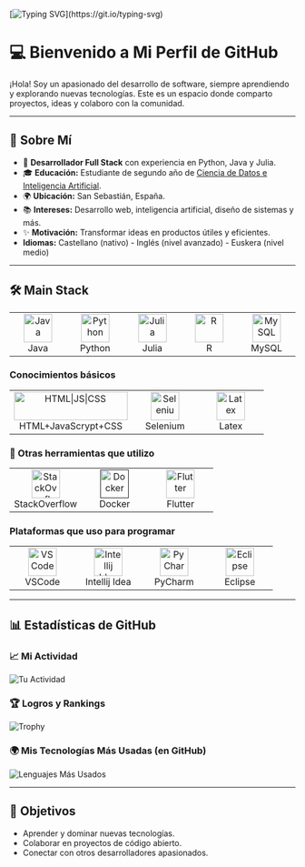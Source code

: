 
[![Typing SVG](https://readme-typing-svg.demolab.com?font=Fira+Code&pause=1000&vCenter=true&width=600&lines=Full+stack+developer;Turning+ideas+into+reality+through+creative+works!)](https://git.io/typing-svg)

# 💻 Bienvenido a Mi Perfil de GitHub

¡Hola! Soy un apasionado del desarrollo de software, siempre aprendiendo y explorando nuevas tecnologías. Este es un espacio donde comparto proyectos, ideas y colaboro con la comunidad.

---

## 🌟 Sobre Mí

- 🚀 **Desarrollador Full Stack** con experiencia en Python, Java y Julia.
- 🎓 **Educación:** Estudiante de segundo año de [Ciencia de Datos e Inteligencia Artificial](https://www.deusto.es/es/inicio/estudia/estudios/grado/ciencia-de-datos-e-inteligencia-artificial).
- 🌍 **Ubicación:** San Sebastián, España.
- 📚 **Intereses:** Desarrollo web, inteligencia artificial, diseño de sistemas y más.
- ✨ **Motivación:** Transformar ideas en productos útiles y eficientes.
- **Idiomas:** Castellano (nativo) - Inglés (nivel avanzado) - Euskera (nivel medio)

---

## 🛠️ Main Stack

<table>
  <tr>
    <td align="center" width="100">
      <a href="https://www.java.com" target="_blank" rel="noreferrer">
        <img src="https://skillicons.dev/icons?i=java" alt="Java" width="50" height="50"/>
      </a>
      <br>Java
    </td>
    <td align="center" width="100">
      <a href="https://www.python.org" target="_blank" rel="noreferrer">
        <img src="https://skillicons.dev/icons?i=py" alt="Python" width="50" height="50"/>
      </a>
      <br>Python
    </td>
    <td align="center" width="100">
      <a href="https://julialang.org" target="_blank" rel="noreferrer">
        <img src="https://skillicons.dev/icons?i=julia" alt="Julia" width="50" height="50"/>
      </a>
      <br>Julia
    </td>
    <td align="center" width="100">
      <a href="https://julialang.org" target="_blank" rel="noreferrer">
        <img src="https://skillicons.dev/icons?i=r" alt="R" width="50" height="50"/>
      </a>
      <br>R
    </td>
    <td align="center" width="100">
      <a href="https://mysql.org" target="_blank" rel="noreferrer">
        <img src="https://skillicons.dev/icons?i=mysql" alt="MySQL" width="50" height="50"/>
      </a>
      <br>MySQL
    </td>
  </tr>
</table>

### Conocimientos básicos
<table>
  <tr>
    <td align="center" width="200">
      <a href="https://mysql.org" target="_blank" rel="noreferrer">
        <img src="https://skillicons.dev/icons?i=html,js,css" alt="HTML|JS|CSS" width="200" height="50"/>
      </a>
      <br>HTML+JavaScrypt+CSS
    </td>
    <td align="center" width="100">
      <a href="https://mysql.org" target="_blank" rel="noreferrer">
        <img src="https://skillicons.dev/icons?i=selenium" alt="Selenium" width="50" height="50"/>
      </a>
      <br>Selenium
    </td>
    <td align="center" width="100">
      <a href="https://mysql.org" target="_blank" rel="noreferrer">
        <img src="https://skillicons.dev/icons?i=latex" alt="Latex" width="50" height="50"/>
      </a>
      <br>Latex
    </td>
  </tr>
</table>

<!--
[![My Skills](https://skillicons.dev/icons?i=aws,gcp,azure,react,vue,flutter)](https://skillicons.dev)
-->

### 📝 Otras herramientas que utilizo
<table>
  <tr>
    <td align="center" width="100">
      <a href="https://es.stackoverflow.com/users/341755/daniel-s%c3%a1nchez?tab=profile" target="_blank" rel="noreferrer">
        <img src="https://skillicons.dev/icons?i=stackoverflow" alt="StackOverflow" width="50" height="50"/>
      </a>
      <br>StackOverflow
    </td>
    <td align="center" width="100">
      <a href="" target="_blank" rel="noreferrer">
        <img src="https://skillicons.dev/icons?i=docker" alt="Docker" width="50" height="50"/>
      </a>
      <br>Docker
    </td>
    <td align="center" width="100">
      <a href="https://www.python.org" target="_blank" rel="noreferrer">
        <img src="https://skillicons.dev/icons?i=flutter" alt="Flutter" width="50" height="50"/>
      </a>
      <br>Flutter
    </td>
  </tr>
</table>

### Plataformas que uso para programar
<table>
  <tr>
    <td align="center" width="100">
      <a href="https://mysql.org" target="_blank" rel="noreferrer">
        <img src="https://skillicons.dev/icons?i=vscode" alt="VSCode" width="50" height="50"/>
      </a>
      <br>VSCode
    </td>
    <td align="center" width="100">
      <a href="https://julialang.org" target="_blank" rel="noreferrer">
        <img src="https://skillicons.dev/icons?i=idea" alt="Intellij Idea" width="50" height="50"/>
      </a>
      <br>Intellij Idea
    </td>
    <td align="center" width="100">
      <a href="https://mysql.org" target="_blank" rel="noreferrer">
        <img src="https://skillicons.dev/icons?i=pycharm" alt="PyCharm" width="50" height="50"/>
      </a>
      <br>PyCharm
    </td>
    <td align="center" width="100">
      <a href="https://julialang.org" target="_blank" rel="noreferrer">
        <img src="https://skillicons.dev/icons?i=eclipse" alt="Eclipse" width="50" height="50"/>
      </a>
      <br>Eclipse
    </td>
  </tr>
</table>


---

## 📊 Estadísticas de GitHub

### 📈 Mi Actividad
![Tu Actividad](https://github-readme-stats.vercel.app/api?username=danielshubs&show_icons=true&theme=radical)

### 🏆 Logros y Rankings
![Trophy](https://github-profile-trophy.vercel.app/?username=danielshubs&theme=gruvbox&margin-w=15&margin-h=15&column=6)

### 🌍 Mis Tecnologías Más Usadas (en GitHub)
![Lenguajes Más Usados](https://github-readme-stats.vercel.app/api/top-langs/?username=danielshubs&layout=compact&theme=radical)

---

## 🎯 Objetivos

- Aprender y dominar nuevas tecnologías.
- Colaborar en proyectos de código abierto.
- Conectar con otros desarrolladores apasionados.
